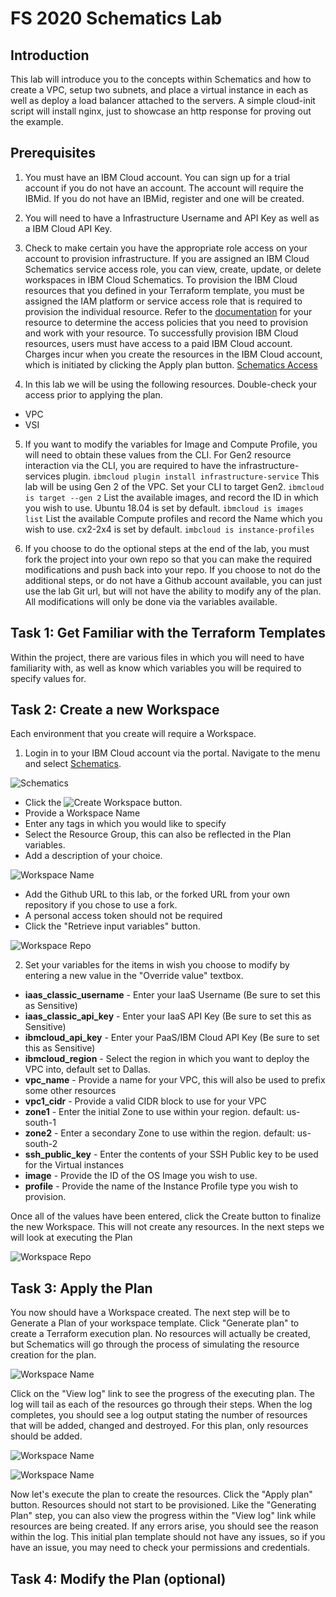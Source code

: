 # FS 2020 Schematics Lab
## Introduction

This lab will introduce you to the concepts within Schematics and how to create a VPC, setup two subnets, and place a virtual instance in each as well as deploy a load balancer attached to the servers. A simple cloud-init script will install nginx, just to showcase an http response for proving out the example.

## Prerequisites

1. You must have an IBM Cloud account. You can sign up for a trial account if you do not have an account. The account will require the IBMid. If you do not have an IBMid, register and one will be created.

2. You will need to have a Infrastructure Username and API Key as well as a IBM Cloud API Key.

3. Check to make certain you have the appropriate role access on your account to provision infrastructure. If you are assigned an IBM Cloud Schematics service access role, you can view, create, update, or delete workspaces in IBM Cloud Schematics. To provision the IBM Cloud resources that you defined in your Terraform template, you must be assigned the IAM platform or service access role that is required to provision the individual resource. Refer to the [documentation](https://cloud.ibm.com/docs/home/alldocs) for your resource to determine the access policies that you need to provision and work with your resource. To successfully provision IBM Cloud resources, users must have access to a paid IBM Cloud account. Charges incur when you create the resources in the IBM Cloud account, which is initiated by clicking the Apply plan button. [Schematics Access](https://cloud.ibm.com/docs/schematics?topic=schematics-access)

4. In this lab we will be using the following resources. Double-check your access prior to applying the plan.
- VPC
- VSI

5. If you want to modify the variables for Image and Compute Profile, you will need to obtain these values from the CLI.
For Gen2 resource interaction via the CLI, you are required to have the infrastructure-services plugin.
`ibmcloud plugin install infrastructure-service`
This lab will be using Gen 2 of the VPC. Set your CLI to target Gen2.
`ibmcloud is target --gen 2`
List the available images, and record the ID in which you wish to use. Ubuntu 18.04 is set by default.
`ibmcloud is images list`
List the available Compute profiles and record the Name which you wish to use. cx2-2x4 is set by default.
`imbcloud is instance-profiles`

6. If you choose to do the optional steps at the end of the lab, you must fork the project into your own repo so that you can make the required modifications and push back into your repo. If you choose to not do the additional steps, or do not have a Github account available, you can just use the lab Git url, but will not have the ability to modify any of the plan. All modifications will only be done via the variables available.

## Task 1: Get Familiar with the Terraform Templates
Within the project, there are various files in which you will need to have familiarity with, as well as know which variables you will be required to specify values for.

## Task 2: Create a new Workspace

Each environment that you create will require a Workspace. 

1. Login in to your IBM Cloud account via the portal. Navigate to the menu and select [Schematics](https://cloud.ibm.com/schematics).

![Schematics](docs/schematics-menu.png)

- Click the ![Create Workspace](docs/create-workspace.png) button.
- Provide a Workspace Name
- Enter any tags in which you would like to specify
- Select the Resource Group, this can also be reflected in the Plan variables.
- Add a description of your choice.

![Workspace Name](docs/workspace-name-group-description.png)

- Add the Github URL to this lab, or the forked URL from your own repository if you chose to use a fork.
- A personal access token should not be required
- Click the "Retrieve input variables" button.

![Workspace Repo](docs/workspace-repo-url.png)

2. Set your variables for the items in wish you choose to modify by entering a new value in the "Override value" textbox.
- **iaas_classic_username** - Enter your IaaS Username (Be sure to set this as Sensitive)
- **iaas_classic_api_key** - Enter your IaaS API Key (Be sure to set this as Sensitive)
- **ibmcloud_api_key** - Enter your PaaS/IBM Cloud API Key (Be sure to set this as Sensitive)
- **ibmcloud_region** - Select the region in which you want to deploy the VPC into, default set to Dallas.
- **vpc_name** - Provide a name for your VPC, this will also be used to prefix some other resources
- **vpc1_cidr** - Provide a valid CIDR block to use for your VPC
- **zone1** - Enter the initial Zone to use within your region. default: us-south-1
- **zone2** - Enter a secondary Zone to use within the region. default: us-south-2
- **ssh_public_key** - Enter the contents of your SSH Public key to be used for the Virtual instances
- **image** - Provide the ID of the OS Image you wish to use.
- **profile** - Provide the name of the Instance Profile type you wish to provision.

Once all of the values have been entered, click the Create button to finalize the new Workspace. This will not create any resources. In the next steps we will look at executing the Plan

![Workspace Repo](docs/workspace-order-create.png)

## Task 3: Apply the Plan

You now should have a Workspace created. The next step will be to Generate a Plan of your workspace template. Click "Generate plan" to create a Terraform execution plan. No resources will actually be created, but Schematics will go through the process of simulating the resource creation for the plan.

![Workspace Name](docs/generate-plan-execution.png)

Click on the "View log" link to see the progress of the executing plan. The log will tail as each of the resources go through their steps. When the log completes, you should see a log output stating the number of resources that will be added, changed and destroyed. For this plan, only resources should be added.

![Workspace Name](docs/generate-plan-execution-log.png)


![Workspace Name](docs/workspace-summary.png)

Now let's execute the plan to create the resources. Click the "Apply plan" button. Resources should not start to be provisioned. Like the "Generating Plan" step, you can also view the progress within the "View log" link while resources are being created. If any errors arise, you should see the reason within the log. This initial plan template should not have any issues, so if you have an issue, you may need to check your permissions and credentials.

## Task 4: Modify the Plan (optional)


